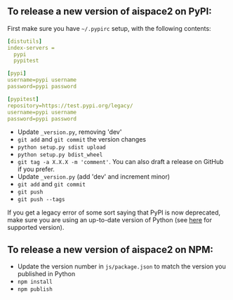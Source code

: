## To release a new version of aispace2 on PyPI:

First make sure you have `~/.pypirc` setup, with the following contents:

```yaml
[distutils]
index-servers =
  pypi
  pypitest

[pypi]
username=pypi username
password=pypi password

[pypitest]
repository=https://test.pypi.org/legacy/
username=pypi username
password=pypi password
```

- Update `_version.py`, removing 'dev'
- `git add` and `git commit` the version changes
- `python setup.py sdist upload`
- `python setup.py bdist_wheel`
- `git tag -a X.X.X -m 'comment'`. You can also draft a release on GitHub if you prefer.
- Update `_version.py` (add 'dev' and increment minor)
- `git add` and `git commit`
- `git push`
- `git push --tags`

If you get a legacy error of some sort saying that PyPI is now deprecated, make sure you are using an up-to-date version of Python (see [here](https://packaging.python.org/guides/migrating-to-pypi-org/#uploading) for supported version).

## To release a new version of aispace2 on NPM:
- Update the version number in `js/package.json` to match the version you published in Python
- `npm install`
- `npm publish`
